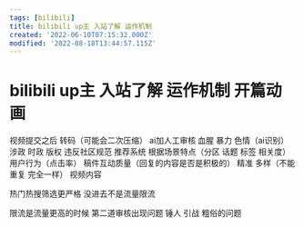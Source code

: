 ```yaml
---
tags: [bilibili]
title: bilibili up主 入站了解 运作机制
created: '2022-06-10T07:15:32.000Z'
modified: '2022-08-18T13:44:57.115Z'
---
```


# bilibili up主 入站了解 运作机制 开篇动画

视频提交之后 转码（可能会二次压缩）
ai加人工审核 血腥 暴力 色情（ai识别）
涉政 时政 版权 违反社区规范
推荐系统
根据场景特点（分区 话题 标签 相关度） 用户行为（点击率） 稿件互动质量（回复的内容是否是积极的）
精准 多样（不能重复 完全一样） 视频内容

热门热搜筛选更严格 没进去不是流量限流

限流是流量更高的时候 第二道审核出现问题
锤人 引战 粗俗的问题
